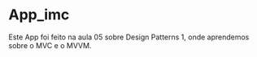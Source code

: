 # App_imc

Este App foi feito na aula 05 sobre Design Patterns 1, onde aprendemos sobre o MVC e o MVVM.
